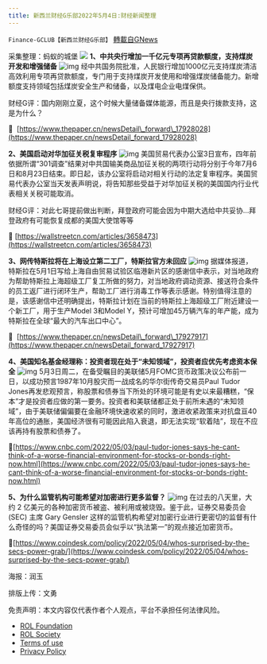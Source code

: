 ```yaml
---
title: 新西兰财经G乐部2022年5月4日:财经新闻整理
---
```

`Finance-GCLUB【新西兰财经G乐部】` [轉載自GNews](https://gnews.org/zh-hans/2467486/)

采集整理：蚂蚁的城堡
 ![](https://assets.gnews.org/wp-content/uploads/2022/05/Screenshot-2022-05-04-222859.jpg) 
**1、中共央行增加一千亿元专项再贷款额度，支持煤炭开发和增强储备**
 ![img](https://media.gettr.com/group43/origin/2022/05/04/08/6b70a79d-f445-fbea-d73c-4fffaca672fd/63a023e752213b552311e64f1b30fc13_500x0.png) 
经中共国务院批准，人民银行增加1000亿元支持煤炭清洁高效利用专项再贷款额度，专门用于支持煤炭开发使用和增强煤炭储备能力。新增额度支持领域包括煤炭安全生产和储备，以及煤电企业电煤保供。
 
财经G评：国内刚刚立夏，这个时候大量储备媒体能源，而且是央行拨款支持，这是为什么？
 
🔗  [https://www.thepaper.cn/newsDetail\_forward\_17928028](https://www.thepaper.cn/newsDetail_forward_17928028)
 
**2、美国启动对华加征关税复审程序**
 ![img](https://media.gettr.com/group46/origin/2022/05/04/08/71b8f2ac-b6e3-147b-9263-a464f136590d/b3685e2be5c8fe08dc23244e201006db_500x0.png) 
美国贸易代表办公室3日宣布，四年前依据所谓“301调查”结果对中共国输美商品加征关税的两项行动将分别于今年7月6日和8月23日结束。即日起，该办公室将启动对相关行动的法定复审程序。美国贸易代表办公室当天发表声明说，将告知那些受益于对华加征关税的美国国内行业代表相关关税可能取消。
 
财经G评：对此七哥提前做出判断，拜登政府可能会因为中期大选给中共妥协…拜登政府有可能恢复成都的美国大使馆等等
 
🔗 [https://wallstreetcn.com/articles/3658473](https://wallstreetcn.com/articles/3658473)
 
**3、网传特斯拉将在上海设立第二工厂，特斯拉官方未回应**
 ![img](https://media.gettr.com/group7/origin/2022/05/04/08/735a8fcb-af6d-687f-6b07-cc06ed159f6e/79a0fc4c364338dd577c3614f5fe4c44_500x0.png) 
据媒体报道，特斯拉在5月1日写给上海自由贸易试验区临港新片区的感谢信中表示，对当地政府为帮助特斯拉上海超级工厂复工所做的努力，对当地政府调动资源、接送符合条件的员工返厂进行闭环生产，帮助工厂进行消毒工作等表示感谢。特别值得注意的是，该感谢信中还明确提出，特斯拉计划在当前的特斯拉上海超级工厂附近建设一个新工厂，用于生产Model 3和Model Y，预计可增加45万辆汽车的年产能，成为特斯拉在全球“最大的汽车出口中心”。
 
🔗  [https://www.thepaper.cn/newsDetail\_forward\_17927917](https://www.thepaper.cn/newsDetail_forward_17927917)
 
**4、美国知名基金经理称：投资者现在处于“未知领域”，投资者应优先考虑资本保全**
 ![img](https://media.gettr.com/group25/origin/2022/05/04/08/c403feda-ec41-c4df-cdd0-9fabedeed1e9/8413f161809a92c95cd8aac364b2abdd_500x0.png) 
5月3日周二，在备受瞩目的美联储5月FOMC货币政策决议公布前一日，以成功预言1987年10月股灾而一战成名的华尔街传奇交易员Paul Tudor Jones再发悲观预言，称股票和债券当下所处的环境可能是有史以来最糟糕，“保本”才是投资者应做的第一要务。投资者和美联储都正处于前所未遇的“未知领域”，由于美联储偏偏要在金融环境快速收紧的同时，激进收紧政策来对抗盘亘40年高位的通胀，美国经济很有可能因此陷入衰退，即无法实现“软着陆”，现在不应该再持有股票和债券了。
 
🔗[https://www.cnbc.com/2022/05/03/paul-tudor-jones-says-he-cant-think-of-a-worse-financial-environment-for-stocks-or-bonds-right-now.html](https://www.cnbc.com/2022/05/03/paul-tudor-jones-says-he-cant-think-of-a-worse-financial-environment-for-stocks-or-bonds-right-now.html)
 
**5、为什么监管机构可能希望对加密进行更多监督？**
 ![img](https://media.gettr.com/group43/origin/2022/05/04/08/2d1be531-e9ec-c3a0-dd5e-aa25ed245dd7/1932a1e0a4b8c12bbc6f55555e14f803_500x0.png) 
在过去的八天里，大约 2 亿美元的各种加密货币被盗、被利用或被烧毁。鉴于此，证券交易委员会 (SEC) 主席 Gary Gensler 这样的监管机构希望对加密行业进行更密切的监督有什么奇怪的吗？美国证券交易委员会似乎以“执法第一”的观点接近加密货币。
 
🔗[https://www.coindesk.com/policy/2022/05/04/whos-surprised-by-the-secs-power-grab/](https://www.coindesk.com/policy/2022/05/04/whos-surprised-by-the-secs-power-grab/)
 
海报：润玉
 
排版上传：文勇

免责声明：本文内容仅代表作者个人观点，平台不承担任何法律风险。
  
- [ROL Foundation](https://rolfoundation.org/)
- [ROL Society](https://rolsociety.org/)
- [Terms of use](https://gnews.org/terms-of-use-3/)
- [Privacy Policy](https://gnews.org/privacy-policy/)
